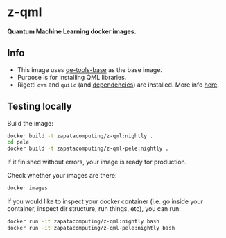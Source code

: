 # z-qml

**Quantum Machine Learning docker images.**

## Info

* This image uses [qe-tools-base](https://github.com/zapatacomputing/qe-tools/blob/master/docker/qe-tools-base.Dockerfile) as the base image.
* Purpose is for installing QML libraries.
* Rigetti `qvm` and `quilc` (and [dependencies](http://docs.rigetti.com/en/stable/start.html)) are installed. More info [here](https://github.com/rigetti/qvm).

## Testing locally

Build the image:

```bash
docker build -t zapatacomputing/z-qml:nightly .
cd pele
docker build -t zapatacomputing/z-qml-pele:nightly .
```
If it finished without errors, your image is ready for production.

Check whether your images are there:

```bash
docker images
```

If you would like to inspect your docker container (i.e. go inside your container, inspect dir structure, run things, etc), you can run:

```bash
docker run -it zapatacomputing/z-qml:nightly bash
docker run -it zapatacomputing/z-qml-pele:nightly bash
```
